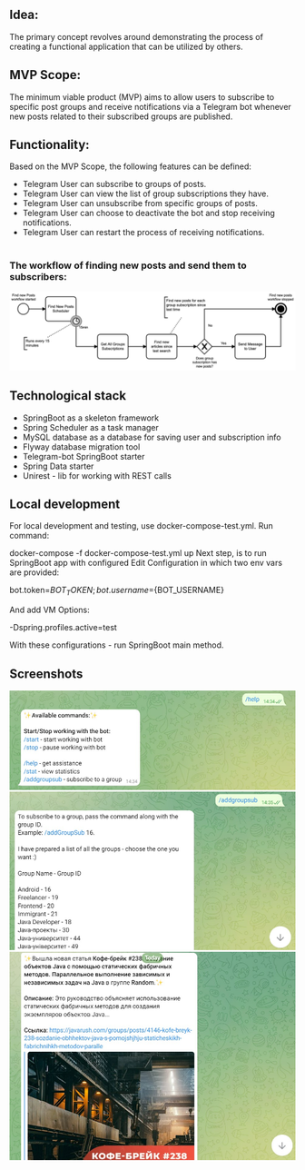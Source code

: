 ## Idea:
The primary concept revolves around demonstrating the process of creating a functional application that can be utilized by others.

## MVP Scope:
The minimum viable product (MVP) aims to allow users to subscribe to specific post groups and receive notifications via a Telegram bot whenever new posts related to their subscribed groups are published.

## Functionality:
Based on the MVP Scope, the following features can be defined:

- Telegram User can subscribe to groups of posts.
- Telegram User can view the list of group subscriptions they have.
- Telegram User can unsubscribe from specific groups of posts.
- Telegram User can choose to deactivate the bot and stop receiving notifications.
- Telegram User can restart the process of receiving notifications.
#
  ### The workflow of finding new posts and send them to subscribers:
  ![The workflow of finding new posts and send them to subscribers](https://raw.githubusercontent.com/Larisa-Pomidor/javabot/master/find-new-posts-workflow.png)

## Technological stack
- SpringBoot as a skeleton framework
- Spring Scheduler as a task manager
- MySQL database as a database for saving user and subscription info
- Flyway database migration tool
- Telegram-bot SpringBoot starter
- Spring Data starter
- Unirest - lib for working with REST calls

## Local development
For local development and testing, use docker-compose-test.yml. Run command:

docker-compose -f docker-compose-test.yml up
Next step, is to run SpringBoot app with configured Edit Configuration in which two env vars are provided:

bot.token=${BOT_TOKEN};bot.username=${BOT_USERNAME}

And add VM Options:

-Dspring.profiles.active=test 

With these configurations - run SpringBoot main method.

## Screenshots
![java-bot-screenshot-1](https://raw.githubusercontent.com/Larisa-Pomidor/javabot/master/java-bot-1.jpg)
![java-bot-screenshot-2](https://raw.githubusercontent.com/Larisa-Pomidor/javabot/master/java-bot-2.jpg)
![java-bot-screenshot-3](https://raw.githubusercontent.com/Larisa-Pomidor/javabot/master/java-bot-3.jpg)
